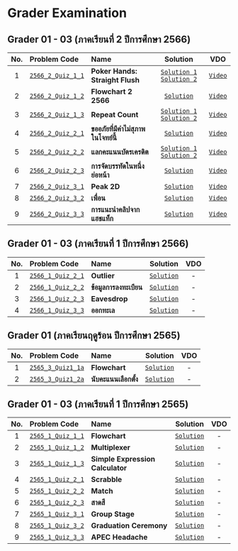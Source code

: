 # Grader Examination

## Grader 01 - 03 (ภาคเรียนที่ 2 ปีการศึกษา 2566)
| No. | Problem Code | Name | Solution | VDO |
| :---: | :--- | :--- | :---: | :---: |
| 1 | [`2566_2_Quiz_1_1`](https://drive.google.com/file/d/1Z0DN9RCqANgt5tbr_b7-NKrXpr_kCVdh/view?usp=drive_link) | **Poker Hands: Straight Flush** | [`Solution 1`](https://github.com/reisenx/2110101-COM-PROG/blob/main/G66%20Grader%202566/Grader%2001%20Semester%202/2566_2_Quiz_1_1/2566_2_Quiz_1_1_Sol1.py) [`Solution 2`](https://github.com/reisenx/2110101-COM-PROG/blob/main/G66%20Grader%202566/Grader%2001%20Semester%202/2566_2_Quiz_1_1/2566_2_Quiz_1_1_Sol2.py) | [`Video`]() |
| 2 | [`2566_2_Quiz_1_2`](https://drive.google.com/file/d/1ce-MYgXmD5RPybQ47vNimLwJkz_HVrzd/view?usp=drive_link) | **Flowchart 2 2566** | [`Solution`](https://github.com/reisenx/2110101-COM-PROG/blob/main/G66%20Grader%202566/Grader%2001%20Semester%202/2566_2_Quiz_1_2/2566_2_Quiz_1_2.py) | [`Video`]() |
| 3 | [`2566_2_Quiz_1_3`](https://drive.google.com/file/d/1v5IXX-6FXRNVcxv4n1Nyw_Ylc7rvywF1/view?usp=drive_link) | **Repeat Count** | [`Solution 1`](https://github.com/reisenx/2110101-COM-PROG/blob/main/G66%20Grader%202566/Grader%2001%20Semester%202/2566_2_Quiz_1_3/2566_2_Quiz_1_3_Sol1.py) [`Solution 2`](https://github.com/reisenx/2110101-COM-PROG/blob/main/G66%20Grader%202566/Grader%2001%20Semester%202/2566_2_Quiz_1_3/2566_2_Quiz_1_3_Sol2.py) | [`Video`]() |
| 4 | [`2566_2_Quiz_2_1`](https://drive.google.com/file/d/1btEJhJudR0tv_1dpwKN0psYmPEpjnl0_/view?usp=drive_link) | **ขออภัยที่มีคำไม่สุภาพในโจทย์นี้** | [`Solution`](https://github.com/reisenx/2110101-COM-PROG/blob/main/G66%20Grader%202566/Grader%2002%20Semester%202/2566_2_Quiz_2_1/2566_2_Quiz_2_1.py) | [`Video`]() |
| 5 | [`2566_2_Quiz_2_2`](https://drive.google.com/file/d/1kkj-JObSAE4CTlMV4KZ8o8D20p-4uNc9/view?usp=drive_link) | **แลกคะแนนบัตรเครดิต** | [`Solution 1`](https://github.com/reisenx/2110101-COM-PROG/blob/main/G66%20Grader%202566/Grader%2002%20Semester%202/2566_2_Quiz_2_2/2566_2_Quiz_2_2_Sol1.py) [`Solution 2`](https://github.com/reisenx/2110101-COM-PROG/blob/main/G66%20Grader%202566/Grader%2002%20Semester%202/2566_2_Quiz_2_2/2566_2_Quiz_2_2_Sol2.py) | [`Video`]() |
| 6 | [`2566_2_Quiz_2_3`](https://drive.google.com/file/d/16xd_fT7_FIsOCPHV7ACjtzPM0_rZxCa4/view?usp=drive_link) | **การจัดบรรทัดในหนึ่งย่อหน้า** | [`Solution`](https://github.com/reisenx/2110101-COM-PROG/blob/main/G66%20Grader%202566/Grader%2002%20Semester%202/2566_2_Quiz_2_3/2566_2_Quiz_2_3.py) | [`Video`]() |
| 7 | [`2566_2_Quiz_3_1`](https://drive.google.com/file/d/1bvuWFgr-KH7GZYeYaAIoUtvJkz0nRBKI/view?usp=drive_link) | **Peak 2D** | [`Solution`](https://github.com/reisenx/2110101-COM-PROG/blob/main/G66%20Grader%202566/Grader%2003%20Semester%202/2566_2_Quiz_3_1/2566_2_Quiz_3_1.py) | [`Video`]() |
| 8 | [`2566_2_Quiz_3_2`](https://drive.google.com/file/d/1p9Ixy2ONcT216Nh44xZKUy45vjD_jyTZ/view?usp=drive_link) | **เพื่อน** | [`Solution`](https://github.com/reisenx/2110101-COM-PROG/blob/main/G66%20Grader%202566/Grader%2003%20Semester%202/2566_2_Quiz_3_2/2566_2_Quiz_3_2.py) | [`Video`]() |
| 9 | [`2566_2_Quiz_3_3`](https://drive.google.com/file/d/1k6b50aKlO_Aj8rxeeMLrgB2rvMWuBbm7/view?usp=drive_link) | **การแนะนำคลิปจากแฮชแท็ก** | [`Solution`](https://github.com/reisenx/2110101-COM-PROG/blob/main/G66%20Grader%202566/Grader%2003%20Semester%202/2566_2_Quiz_3_3/2566_2_Quiz_3_3.py) | [`Video`]() |

## Grader 01 - 03 (ภาคเรียนที่ 1 ปีการศึกษา 2566)
| No. | Problem Code | Name | Solution | VDO |
| :---: | :--- | :--- | :---: | :---: |
| 1 | [`2566_1_Quiz_2_1`](https://drive.google.com/file/d/1k0vOYYT6i8VQWFZVN7pqmzRKqbeR40UF/view?usp=drive_link) | **Outlier** | [`Solution`](https://github.com/reisenx/2110101-COM-PROG/blob/main/G66%20Grader%202566/Grader%2002%20Semester%201/2566_1_Quiz_2_1/2566_1_Quiz_2_1.py) | - |
| 2 | [`2566_1_Quiz_2_2`](https://drive.google.com/file/d/1LclMOTVOcM8da00pgxqbSw_6vKKj4vi8/view?usp=drive_link) | **ข้อมูลการลงทะเบียน** | [`Solution`](https://github.com/reisenx/2110101-COM-PROG/blob/main/G66%20Grader%202566/Grader%2002%20Semester%201/2566_1_Quiz_2_2/2566_1_Quiz_2_2.py) | - |
| 3 | [`2566_1_Quiz_2_3`](https://drive.google.com/file/d/1TxB1ACrwvjiqrPHenytJVDK6ucCNdWHd/view?usp=drive_link) | **Eavesdrop** | [`Solution`](https://github.com/reisenx/2110101-COM-PROG/blob/main/G66%20Grader%202566/Grader%2002%20Semester%201/2566_1_Quiz_2_3/2566_1_Quiz_2_3.py) | - |
| 4 | [`2566_1_Quiz_3_3`](https://drive.google.com/file/d/1BWd3YhzgrkHrJUty6QDqAjFZz2B9qFi-/view?usp=drive_link) | **ออกทะเล** | [`Solution`](https://github.com/reisenx/2110101-COM-PROG/blob/main/G66%20Grader%202566/Grader%2003%20Semester%201/2566_1_Quiz_3_3.py) | - |

## Grader 01 (ภาคเรียนฤดูร้อน ปีการศึกษา 2565)
| No. | Problem Code | Name | Solution | VDO |
| :---: | :--- | :--- | :---: | :---: |
| 1 | [`2565_3_Quiz1_1a`](https://drive.google.com/file/d/1eE-4aMu4umSVQLztQkXj1YJfphUF713W/view?usp=drive_link) | **Flowchart** | [`Solution`]() | - |
| 2 | [`2565_3_Quiz1_2a`](https://drive.google.com/file/d/1blrEIF1WGQFbZ47L_gLj8r4EIjnhbUVD/view?usp=drive_link) | **นับคะแนนเลือกตั้ง** | [`Solution`]() | - |

## Grader 01 - 03 (ภาคเรียนที่ 1 ปีการศึกษา 2565)
| No. | Problem Code | Name | Solution | VDO |
| :---: | :--- | :--- | :---: | :---: |
| 1 | [`2565_1_Quiz_1_1`](https://drive.google.com/file/d/12RzCEdrnWhDyemixTIUxcFOzeedZotbm/view?usp=drive_link) | **Flowchart** | [`Solution`](https://github.com/reisenx/2110101-COM-PROG/blob/main/G65%20Grader%202565/Grader%2001%20Semester%201/2565_1_Quiz_1_1/2565_1_Quiz_1_1.py) | - |
| 2 | [`2565_1_Quiz_1_2`](https://drive.google.com/file/d/1HqRZV-AuMNH0GHS28JkNQbF5uTCa_qzF/view?usp=drive_link) | **Multiplexer** | [`Solution`](https://github.com/reisenx/2110101-COM-PROG/blob/main/G65%20Grader%202565/Grader%2001%20Semester%201/2565_1_Quiz_1_2/2565_1_Quiz_1_2.py) | - |
| 3 | [`2565_1_Quiz_1_3`](https://drive.google.com/file/d/1QQF67y7ED1qyHTcWKhKdDg7eqvqRp_q0/view?usp=drive_link) | **Simple Expression Calculator** | [`Solution`](https://github.com/reisenx/2110101-COM-PROG/blob/main/G65%20Grader%202565/Grader%2001%20Semester%201/2565_1_Quiz_1_3/2565_1_Quiz_1_3.py) | - |
| 4 | [`2565_1_Quiz_2_1`](https://drive.google.com/file/d/1WmJjMJardnwI2eYmrVWqTHDOSmu8P-z2/view?usp=drive_link) | **Scrabble** | [`Solution`](https://github.com/reisenx/2110101-COM-PROG/blob/main/G65%20Grader%202565/Grader%2002%20Semester%201/2565_1_Quiz_2_1/2565_1_Quiz_2_1.py) | - |
| 5 | [`2565_1_Quiz_2_2`](https://drive.google.com/file/d/1ntycbH0Rzev3Bz3Fdwr00_AQhLYmgLN7/view?usp=drive_link) | **Match** | [`Solution`](https://github.com/reisenx/2110101-COM-PROG/blob/main/G65%20Grader%202565/Grader%2002%20Semester%201/2565_1_Quiz_2_2/2565_1_Quiz_2_2.py) | - |
| 6 | [`2565_1_Quiz_2_3`](https://drive.google.com/file/d/1KeEzWk3y0dY3P-N5290_furhWvkyIFtN/view?usp=drive_link) | **สาดสี** | [`Solution`](https://github.com/reisenx/2110101-COM-PROG/blob/main/G65%20Grader%202565/Grader%2002%20Semester%201/2565_1_Quiz_2_3/2565_1_Quiz_2_3.py) | - |
| 7 | [`2565_1_Quiz_3_1`](https://drive.google.com/file/d/1BoPNT4h4WUaEGRZkvI1ozz56IFY8JLNl/view?usp=drive_link) | **Group Stage** | [`Solution`](https://github.com/reisenx/2110101-COM-PROG/blob/main/G65%20Grader%202565/Grader%2003%20Semester%201/2565_1_Quiz_3_1/2565_1_Quiz_3_1.py) | - |
| 8 | [`2565_1_Quiz_3_2`](https://drive.google.com/file/d/1BfTD2iJvAstAIeJ8XgmA995RKqY_yIs9/view?usp=drive_link) | **Graduation Ceremony** | [`Solution`](https://github.com/reisenx/2110101-COM-PROG/blob/main/G65%20Grader%202565/Grader%2003%20Semester%201/2565_1_Quiz_3_2/2565_1_Quiz_3_2.py) | - |
| 9 | [`2565_1_Quiz_3_3`](https://drive.google.com/file/d/1ZIimEsb8SgSz-Ho8RXoJvJ3E3ZtJXIWx/view?usp=drive_link) | **APEC Headache** | [`Solution`](https://github.com/reisenx/2110101-COM-PROG/blob/main/G65%20Grader%202565/Grader%2003%20Semester%201/2565_1_Quiz_3_3/2565_1_Quiz_3_3.py) | - |
